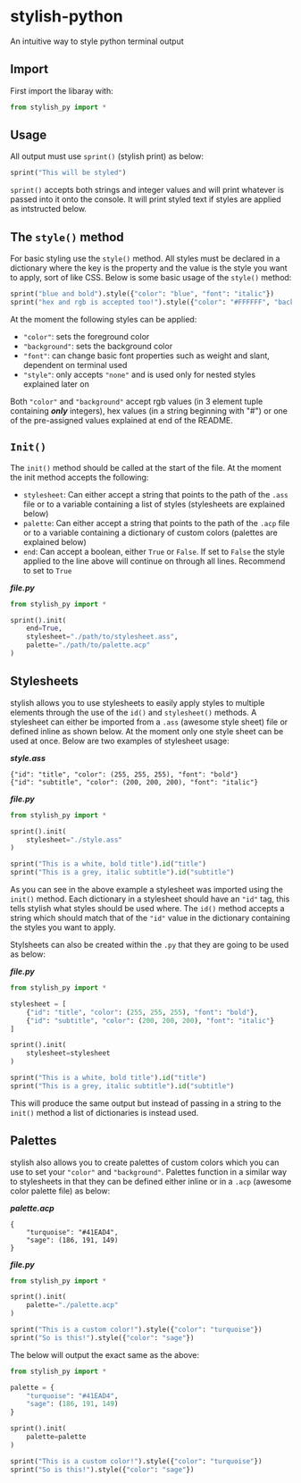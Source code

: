 # stylish-python
An intuitive way to style python terminal output

## Import

First import the libaray with:
```python
from stylish_py import *
```

## Usage

All output must use `sprint()` (stylish print) as below:
```python
sprint("This will be styled")
```
`sprint()` accepts both strings and integer values and will print whatever is passed into it onto the console. It will print styled text if styles are applied as intstructed below.

## The `style()` method

For basic styling use the `style()` method. All styles must be declared in a dictionary where the key is the property and the value is the style you want to apply, sort of like CSS. Below is some basic usage of the `style()` method:
```python
sprint("blue and bold").style({"color": "blue", "font": "italic"})
sprint("hex and rgb is accepted too!").style({"color": "#FFFFFF", "background": (0,0,0)})
```

At the moment the following styles can be applied:
* `"color"`: sets the foreground color
* `"background"`: sets the background color
* `"font"`: can change basic font properties such as weight and slant, dependent on terminal used
* `"style"`: only accepts `"none"` and is used only for nested styles explained later on

Both `"color"` and `"background"` accept rgb values (in 3 element tuple containing ***only*** integers), hex values (in a string beginning with "#") or one of the pre-assigned values explained at end of the README.

## `Init()`

The `init()` method should be called at the start of the file. At the moment the init method accepts the following:
* `stylesheet`: Can either accept a string that points to the path of the `.ass` file or to a variable containing a list of styles (stylesheets are explained below)
* `palette`: Can either accept a string that points to the path of the `.acp` file or to a variable containing a dictionary of custom colors (palettes are explained below)
* `end`: Can accept a boolean, either `True` or `False`. If set to `False` the style applied to the line above will continue on through all lines. Recommend to set to `True`

***file.py***
```python
from stylish_py import *

sprint().init(
    end=True,
    stylesheet="./path/to/stylesheet.ass",
    palette="./path/to/palette.acp"
)
```

## Stylesheets

stylish allows you to use stylesheets to easily apply styles to multiple elements through the use of the `id()` and `stylesheet()` methods. A stylesheet can either be imported from a `.ass` (awesome style sheet) file or defined inline as shown below. At the moment only one style sheet can be used at once. Below are two examples of stylesheet usage:

***style.ass***
```
{"id": "title", "color": (255, 255, 255), "font": "bold"}
{"id": "subtitle", "color": (200, 200, 200), "font": "italic"}
```

***file.py***
```python
from stylish_py import *

sprint().init(
    stylesheet="./style.ass"
)

sprint("This is a white, bold title").id("title")
sprint("This is a grey, italic subtitle").id("subtitle")
```

As you can see in the above example a stylesheet was imported using the `init()` method. Each dictionary in a stylesheet should have an `"id"` tag, this tells stylish what styles should be used where. The `id()` method accepts a string which should match that of the `"id"` value in the dictionary containing the styles you want to apply.

Stylsheets can also be created within the `.py` that they are going to be used as below:

***file.py***
```python
from stylish_py import *

stylesheet = [
    {"id": "title", "color": (255, 255, 255), "font": "bold"},
    {"id": "subtitle", "color": (200, 200, 200), "font": "italic"}
]

sprint().init(
    stylesheet=stylesheet
)

sprint("This is a white, bold title").id("title")
sprint("This is a grey, italic subtitle").id("subtitle")
```

This will produce the same output but instead of passing in a string to the `init()` method a list of dictionaries is instead used.

## Palettes

stylish also allows you to create palettes of custom colors which you can use to set your `"color"` and `"background"`. Palettes function in a similar way to stylesheets in that they can be defined either inline or in a `.acp` (awesome color palette file) as below:

***palette.acp***
```
{
    "turquoise": "#41EAD4",
    "sage": (186, 191, 149)
}
```

***file.py***
```python
from stylish_py import *

sprint().init(
    palette="./palette.acp"
)

sprint("This is a custom color!").style({"color": "turquoise"})
sprint("So is this!").style({"color": "sage"})
```

The below will output the exact same as the above:

```python
from stylish_py import *

palette = {
    "turquoise": "#41EAD4",
    "sage": (186, 191, 149)
}

sprint().init(
    palette=palette
)

sprint("This is a custom color!").style({"color": "turquoise"})
sprint("So is this!").style({"color": "sage"})
```
